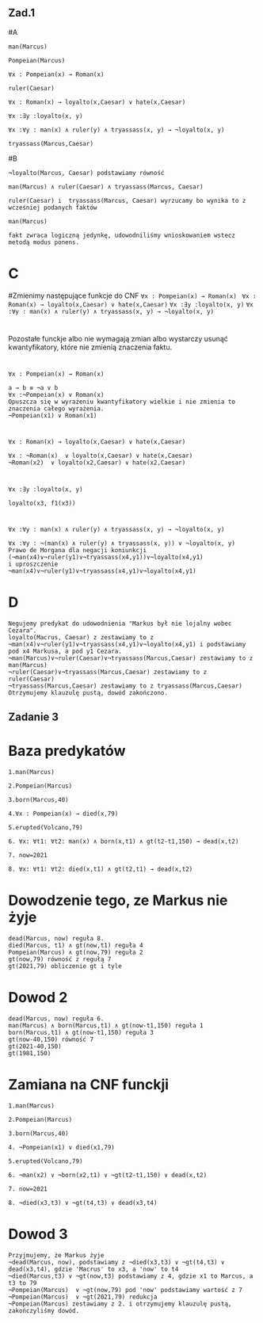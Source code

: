 ## Zad.1
#A
```
man(Marcus)
```
```
Pompeian(Marcus)
```
```
∀x : Pompeian(x) → Roman(x)
```
```
ruler(Caesar)
```
```
∀x : Roman(x) → loyalto(x,Caesar) ∨ hate(x,Caesar)
```
```
∀x :∃y :loyalto(x, y)
```
```
∀x :∀y : man(x) ∧ ruler(y) ∧ tryassass(x, y) → ¬loyalto(x, y)
```
```
tryassass(Marcus,Caesar)
```
#B
```
¬loyalto(Marcus, Caesar) podstawiamy równość
```
```
man(Marcus) ∧ ruler(Caesar) ∧ tryassass(Marcus, Caesar)
```
```
ruler(Caesar) i  tryassass(Marcus, Caesar) wyrzucamy bo wynika to z wcześniej podanych faktów
```
```
man(Marcus)
```
```
fakt zwraca logiczną jedynkę, udowodniliśmy wnioskowaniem wstecz metodą modus ponens.
```
# C
#Zmienimy następujące funkcje do CNF 
```∀x : Pompeian(x) → Roman(x) ```
```∀x : Roman(x) → loyalto(x,Caesar) ∨ hate(x,Caesar)```
```∀x :∃y :loyalto(x, y)```
```∀x :∀y : man(x) ∧ ruler(y) ∧ tryassass(x, y) → ¬loyalto(x, y)```
#
Pozostałe funckje albo nie wymagają zmian albo wystarczy usunąć kwantyfikatory, które nie zmienią znaczenia faktu.
#
```∀x : Pompeian(x) → Roman(x) ```
```
a → b ≡ ¬a ∨ b
∀x :¬Pompeian(x) ∨ Roman(x)
Opuszcza się w wyrażeniu kwantyfikatory wielkie i nie zmienia to znaczenia całego wyrażenia.
¬Pompeian(x1) ∨ Roman(x1)
```
#
```∀x : Roman(x) → loyalto(x,Caesar) ∨ hate(x,Caesar)```
```
∀x : ¬Roman(x)  ∨ loyalto(x,Caesar) ∨ hate(x,Caesar)
¬Roman(x2)  ∨ loyalto(x2,Caesar) ∨ hate(x2,Caesar)
```
#
```∀x :∃y :loyalto(x, y)```
```
loyalto(x3, f1(x3))
```
#
```∀x :∀y : man(x) ∧ ruler(y) ∧ tryassass(x, y) → ¬loyalto(x, y)```
```
∀x :∀y : ¬(man(x) ∧ ruler(y) ∧ tryassass(x, y)) ∨ ¬loyalto(x, y)
Prawo de Morgana dla negacji koniunkcji
(¬man(x4)∨¬ruler(y1)∨¬tryassass(x4,y1))∨¬loyalto(x4,y1)
i uproszczenie
¬man(x4)∨¬ruler(y1)∨¬tryassass(x4,y1)∨¬loyalto(x4,y1)
```
# D
```
Negujemy predykat do udowodnienia "Markus był nie lojalny wobec Cezara".
loyalto(Macrus, Caesar) z zestawiamy to z  ¬man(x4)∨¬ruler(y1)∨¬tryassass(x4,y1)∨¬loyalto(x4,y1) i podstawiamy pod x4 Markusa, a pod y1 Cezara.
¬man(Marcus)∨¬ruler(Caesar)∨¬tryassass(Marcus,Caesar) zestawiamy to z man(Marcus)
¬ruler(Caesar)∨¬tryassass(Marcus,Caesar) zestawiamy to z  ruler(Caesar)
¬tryassass(Marcus,Caesar) zestawiamy to z tryassass(Marcus,Caesar)
Otrzymujemy klauzulę pustą, dowód zakończono.
```
## Zadanie 3
# Baza predykatów
```
1.man(Marcus)
```
```
2.Pompeian(Marcus)
```
```
3.born(Marcus,40)
```
```
4.∀x : Pompeian(x) → died(x,79)
```
```
5.erupted(Volcano,79)
```
```
6. ∀x: ∀t1: ∀t2: man(x) ∧ born(x,t1) ∧ gt(t2-t1,150) → dead(x,t2)
```
```
7. now=2021
```
```
8. ∀x: ∀t1: ∀t2: died(x,t1) ∧ gt(t2,t1) → dead(x,t2)
```
# Dowodzenie tego, ze Markus nie żyje
```
dead(Marcus, now) reguła 8.
died(Marcus, t1) ∧ gt(now,t1) reguła 4
Pompeian(Marcus) ∧ gt(now,79) reguła 2
gt(now,79) równość z regułą 7
gt(2021,79) obliczenie gt i tyle
```
# Dowod 2
```
dead(Marcus, now) reguła 6.
man(Marcus) ∧ born(Marcus,t1) ∧ gt(now-t1,150) reguła 1
born(Marcus,t1) ∧ gt(now-t1,150) reguła 3
gt(now-40,150) równość 7
gt(2021-40,150)
gt(1981,150)
```
# Zamiana na CNF funckji
```
1.man(Marcus)
```
```
2.Pompeian(Marcus)
```
```
3.born(Marcus,40)
```
```
4. ¬Pompeian(x1) ∨ died(x1,79)
```
```
5.erupted(Volcano,79)
```
```
6. ¬man(x2) ∨ ¬born(x2,t1) ∨ ¬gt(t2-t1,150) ∨ dead(x,t2)
```
```
7. now=2021
```
```
8. ¬died(x3,t3) ∨ ¬gt(t4,t3) ∨ dead(x3,t4)
```
# Dowod 3
```
Przyjmujemy, że Markus żyje
¬dead(Marcus, now), podstawiamy z ¬died(x3,t3) ∨ ¬gt(t4,t3) ∨ dead(x3,t4), gdzie 'Macrus' to x3, a 'now' to t4
¬died(Marcus,t3) ∨ ¬gt(now,t3) podstawiamy z 4, gdzie x1 to Marcus, a t3 to 79
¬Pompeian(Marcus)  ∨ ¬gt(now,79) pod 'now' podstawiamy wartość z 7
¬Pompeian(Marcus)  ∨ ¬gt(2021,79) redukcja
¬Pompeian(Marcus) zestawiamy z 2. i otrzymujemy klauzulę pustą, zakończyliśmy dowód.
```

